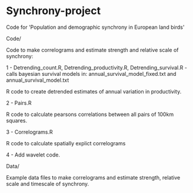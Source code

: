 # Synchrony-project

Code for 'Population and demographic synchrony in European land birds'

Code/

Code to make correlograms and estimate strength and relative scale of synchrony:

1 - Detrending_count.R, Detrending_productivity.R, Detrending_survival.R - calls bayesian survival models in: annual_survival_model_fixed.txt and annual_survival_model.txt

R code to create detrended estimates of annual variation in productivity.

2 - Pairs.R

R code to calculate pearsons correlations between all pairs of 100km squares.

3 - Correlograms.R

R code to calculate spatially explict correlograms

4 - Add wavelet code.

Data/

Example data files to make correlograms and estimate strength, relative scale and timescale of synchrony.





